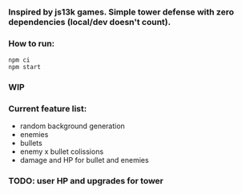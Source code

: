 ### Inspired by js13k games. Simple tower defense with zero dependencies (local/dev doesn't count).

### How to run:
```
npm ci
npm start
```

### WIP

### Current feature list:
- random background generation
- enemies
- bullets
- enemy x bullet colissions
- damage and HP for bullet and enemies

### TODO: user HP and upgrades for tower